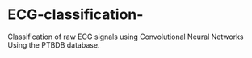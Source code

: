 # ECG-classification-
Classification of raw ECG signals using Convolutional Neural Networks
Using the PTBDB database.
